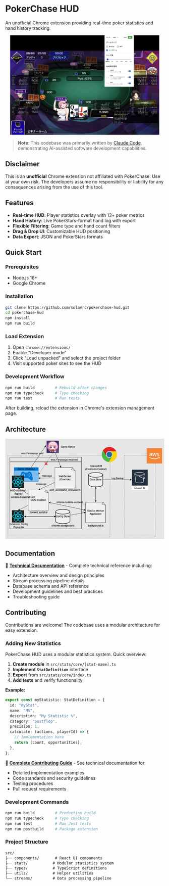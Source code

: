 # PokerChase HUD

An unofficial Chrome extension providing real-time poker statistics and hand history tracking.

![PokerChase HUD](./icons/hud-config.png)

> **Note**: This codebase was primarily written by [Claude Code](https://claude.ai/code), demonstrating AI-assisted software development capabilities.

## Disclaimer

This is an **unofficial** Chrome extension not affiliated with PokerChase. Use at your own risk. The developers assume no responsibility or liability for any consequences arising from the use of this tool.

## Features

- **Real-time HUD**: Player statistics overlay with 13+ poker metrics
- **Hand History**: Live PokerStars-format hand log with export
- **Flexible Filtering**: Game type and hand count filters
- **Drag & Drop UI**: Customizable HUD positioning
- **Data Export**: JSON and PokerStars formats

## Quick Start

### Prerequisites

- Node.js 16+
- Google Chrome

### Installation

```bash
git clone https://github.com/solavrc/pokerchase-hud.git
cd pokerchase-hud
npm install
npm run build
```

### Load Extension

1. Open `chrome://extensions/`
2. Enable "Developer mode"
3. Click "Load unpacked" and select the project folder
4. Visit supported poker sites to see the HUD

### Development Workflow

```bash
npm run build         # Rebuild after changes
npm run typecheck     # Type checking
npm run test          # Run tests
```

After building, reload the extension in Chrome's extension management page.

## Architecture

![Architecture Diagram](README.drawio.png)

## Documentation

📖 **[Technical Documentation](CLAUDE.md)** - Complete technical reference including:

- Architecture overview and design principles
- Stream processing pipeline details
- Database schema and API reference
- Development guidelines and best practices
- Troubleshooting guide

## Contributing

Contributions are welcome! The codebase uses a modular architecture for easy extension.

### Adding New Statistics

PokerChase HUD uses a modular statistics system. Quick overview:

1. **Create module** in `src/stats/core/[stat-name].ts`
2. **Implement `StatDefinition`** interface
3. **Export** from `src/stats/core/index.ts`
4. **Add tests** and verify functionality

**Example:**

```typescript
export const myStatistic: StatDefinition = {
  id: "myStat",
  name: "MS",
  description: "My Statistic %",
  category: "postflop",
  precision: 1,
  calculate: (actions, playerId) => {
    // Implementation here
    return [count, opportunities];
  },
};
```

📖 **[Complete Contributing Guide](CLAUDE.md#development-guide)** - See technical documentation for:

- Detailed implementation examples
- Code standards and security guidelines
- Testing procedures
- Pull request requirements

### Development Commands

```bash
npm run build         # Production build
npm run typecheck     # Type checking
npm run test          # Run Jest tests
npm run postbuild     # Package extension
```

### Project Structure

```
src/
├── components/       # React UI components
├── stats/           # Modular statistics system
├── types/           # TypeScript definitions
├── utils/           # Helper utilities
└── streams/         # Data processing pipeline
```

